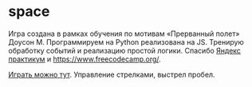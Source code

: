 # space
Игра создана в рамках обучения по мотивам «Прерванный полет» Доусон М. Программируем на Python реализована на JS. Тренирую обработку событий и реализацию простой логики. Спасибо 
<a href="https://praktikum.yandex.ru/">Яндекс практикум</a> и  https://www.freecodecamp.org/.


<a href="https://genalll.github.io/space/index.html"> Играть можно тут</a>. Управление стрелками, выстрел пробел.
